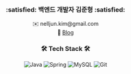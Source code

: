 <h3 align="center">:satisfied: 백엔드 개발자 김준형 :satisfied:</h3>

<div align="center">

:envelope: nelljun.kim<hi>@gmail.com
<br>
:link: [Blog](https://nelljundev.tistory.com)

</div>

<h3 align="center">🛠 Tech Stack 🛠</h3>

<div align="center">

  ![Java](https://img.shields.io/badge/-Java-007396?style=flat-square&logo=Java&logoColor=ffffff)
  ![Spring](https://img.shields.io/badge/-Spring-6DB33F?style=flat-square&logo=Spring&logoColor=ffffff)
  ![MySQL](https://img.shields.io/badge/-MySQL-4479A1?style=flat-square&logo=MySQL&logoColor=ffffff)
  ![Git](https://img.shields.io/badge/-Git-F05032?style=flat-square&logo=git&logoColor=ffffff)
  
</div>

<!--
**nelljun/nelljun** is a ✨ _special_ ✨ repository because its `README.md` (this file) appears on your GitHub profile.

Here are some ideas to get you started:

- 🔭 I’m currently working on ...
- 🌱 I’m currently learning ...
- 👯 I’m looking to collaborate on ...
- 🤔 I’m looking for help with ...
- 💬 Ask me about ...
- 📫 How to reach me: ...
- 😄 Pronouns: ...
- ⚡ Fun fact: ...
-->

